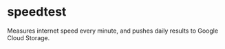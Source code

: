 # speedtest
Measures internet speed every minute, and pushes daily results to Google Cloud Storage.
